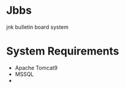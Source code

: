 Jbbs
===============

jnk bulletin board system


System Requirements
===============

- Apache Tomcat9
- MSSQL
- 
